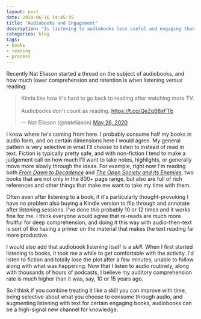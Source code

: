 ```yaml
---
layout: post
date: 2020-06-16 14:45:15
title: "Audiobooks and Engagement"
description: "Is listening to audiobooks less useful and engaging than reading text?"
categories: blog
tags:
- books
- reading
- process
---
```


Recently Nat Eliason started a thread on the subject of audiobooks, and how much lower comprehension and retention is when listening versus reading:

<blockquote class="twitter-tweet tw-align-center"><p lang="en" dir="ltr">Kinda like how it&#39;s hard to go back to reading after watching more TV.<br><br>Audiobooks don&#39;t count as reading. <a href="https://t.co/QeZqB8xFTb">https://t.co/QeZqB8xFTb</a></p>&mdash; Nat Eliason (@nateliason) <a href="https://twitter.com/nateliason/status/1265374116540043270?ref_src=twsrc%5Etfw">May 26, 2020</a></blockquote> <script async src="https://platform.twitter.com/widgets.js" charset="utf-8"></script>

I know where he's coming from here. I probably consume half my books in audio form, and on certain dimensions here I would agree. My general pattern is very selective in what I'll choose to listen to instead of read in text. Fiction is typically pretty safe, and with non-fiction I tend to make a judgement call on how much I'll want to take notes, highlights, or generally move more slowly through the ideas. For example, right now I'm reading both _[From Dawn to Decadence](/books/barzun-from-dawn-to-decadence/ "From Dawn to Decadence")_ and _[The Open Society and its Enemies](/books/popper-the-open-society-and-its-enemies/ "The Open Society and its Enemies")_, two books that are not only in the 800+ page range, but also are full of rich references and other things that make me want to take my time with them.

Often even after listening to a book, if it's particularly thought-provoking I have no problem also buying a Kindle version to flip through and annotate after listening sessions. I've done this probably 10 or 12 times and it works fine for me. I think everyone would agree that re-reads are much more fruitful for deep comprehension, and doing it this way with audio-then-text is sort of like having a primer on the material that makes the text reading far more productive.

I would also add that audiobook listening itself is a _skill_. When I first started listening to books, it took me a while to get comfortable with the activity. I'd listen to fiction and totally lose the plot after a few minutes, unable to follow along with what was happening. Now that I listen to audio routinely, along with thousands of hours of podcasts, I believe my auditory comprehension rate is _much_ higher than it was, say, 10 or 15 years ago.

So I think if you combine treating it like a skill you can improve with time, being selective about what you choose to consume through audio, and augmenting listening with text for certain engaging books, audiobooks can be a high-signal new channel for knowledge.
